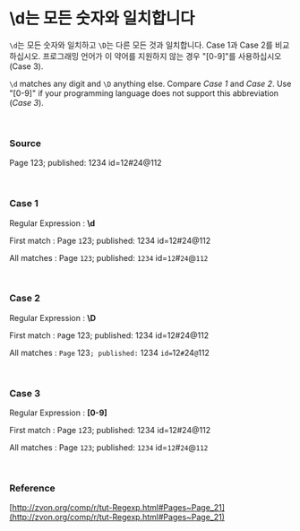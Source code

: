 # \d는 모든 숫자와 일치합니다

`\d`는 모든 숫자와 일치하고 `\D`는 다른 모든 것과 일치합니다. Case 1과 Case 2를 비교하십시오. 프로그래밍 언어가 이 약어를 지원하지 않는 경우 "[0-9]"를 사용하십시오(Case 3).

`\d` matches any digit and `\D` anything else. Compare *Case 1* and *Case 2*. Use "[0-9]" if your programming language does not support this abbreviation (*Case 3*).

<br>

### Source

Page 123; published: 1234 id=12#24@112

<br>

### Case 1

Regular Expression : **\d**

First match : Page `1`23; published: 1234 id=12#24@112

All matches : Page `123`; published: `1234` id=`12`#`24`@`112`

<br>

### Case 2

Regular Expression : **\D**

First match : `P`age 123; published: 1234 id=12#24@112 

All matches : `Page` 123`; published:` 1234 `id=`12`#`24`@`112

<br>

### Case 3

Regular Expression : **[0-9]**

First match : Page `1`23; published: 1234 id=12#24@112

All matches : Page `123`; published: `1234` id=`12`#`24`@`112`

<br>

### Reference

[http://zvon.org/comp/r/tut-Regexp.html#Pages~Page_21](http://zvon.org/comp/r/tut-Regexp.html#Pages~Page_21)
